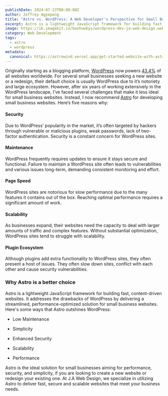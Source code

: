```yaml
---
publishDate: 2024-07-23T00:00:00Z
author: Jeffrey Agyepong
title: "Astro vs. WordPress: A Web Developer's Perspective for Small Businesses"
excerpt: Astro is a lightweight JavaScript framework for building fast, content-driven websites. It addresses the challenges of WordPress by offering a streamlined, performance-optimized solution for small business websites.
image: https://ik.imagekit.io/boxhuwbys/wordpress-dev-ja-web-design.webp
category: Web Development
tags:
  - astro
  - wordpress
metadata:
  canonical: https://astrowind.vercel.app/get-started-website-with-astro-tailwind-css
---
```


Originally starting as a blogging platform, <a href="https://wordpress.org/" target="_blank">WordPress</a> now powers <a href="https://www.wpzoom.com/blog/wordpress-statistics/" target="_blank">43.4%</a> of all websites worldwide. For several small businesses seeking a new website or a redesign, their default choice is usually WordPress due to it’s notoriety and large ecosystem. However, after six years of working extensively in the WordPress landscape, I’ve faced several challenges that make it less ideal for small business websites. Instead, I now recommend <a href="https://astro.build/" target="_blank">Astro</a> for developing small business websites. Here’s five reasons why:

#### Security 
Due to WordPress’ popularity in the market, it’s often targeted by hackers through vulnerable or malicious plugins, weak passwords, lack of two-factor authentication. Security is a constant concern for WordPress sites.

#### Maintenance
WordPress frequently requires updates to ensure it stays secure and functional. Failure to maintain a WordPress site often leads to vulnerabilities and various issues long-term, demanding consistent monitoring and effort.

#### Page Speed
WordPress sites are notorious for slow performance due to the many features it contains out of the box. Reaching optimal performance requires a significant amount of work.

#### Scalability
As businesses expand, their websites need the capacity to deal with larger amounts of traffic and complex features. Without substantial optimization, WordPress sites tend to struggle with scalability. 

#### Plugin Ecosystem
Although plugins add extra functionality to WordPress sites, they often present a host of issues. They often slow down sites, conflict with each other and cause security vulnerabilities. 

### Why Astro is a better choice
Astro is a lightweight JavaScript framework for building fast, content-driven websites. It addresses the drawbacks of WordPress by delivering a streamlined, performance-optimized solution for small business websites. Here's some ways that Astro outshines WordPress:

- Low Maintenance

- Simplicity

- Enhanced Security

- Scalability

- Performance


Astro is the ideal solution for small businesses aiming for performance, security, and simplicity, if you are looking to create a new website or redesign your existing one. At J.A Web Design, we specialize in utilizing Astro to deliver fast, secure and scalable websites that meet your business needs.